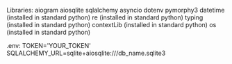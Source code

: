 Libraries:
aiogram
aiosqlite
sqlalchemy
asyncio
dotenv
pymorphy3
datetime (installed in standard python)
re (installed in standard python)
typing (installed in standard python)
contextLib (installed in standard python)
os (installed in standard python)


.env:
TOKEN='YOUR_TOKEN'
SQLALCHEMY_URL=sqlite+aiosqlite:///db_name.sqlite3